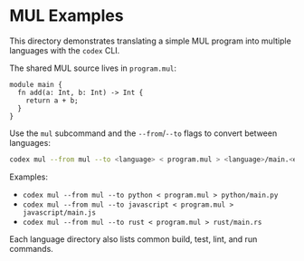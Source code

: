 # MUL Examples

This directory demonstrates translating a simple MUL program into multiple languages with the `codex` CLI.

The shared MUL source lives in `program.mul`:

```mul
module main {
  fn add(a: Int, b: Int) -> Int {
    return a + b;
  }
}
```

Use the `mul` subcommand and the `--from`/`--to` flags to convert between languages:

```bash
codex mul --from mul --to <language> < program.mul > <language>/main.<ext>
```

Examples:

- `codex mul --from mul --to python < program.mul > python/main.py`
- `codex mul --from mul --to javascript < program.mul > javascript/main.js`
- `codex mul --from mul --to rust < program.mul > rust/main.rs`

Each language directory also lists common build, test, lint, and run commands.
